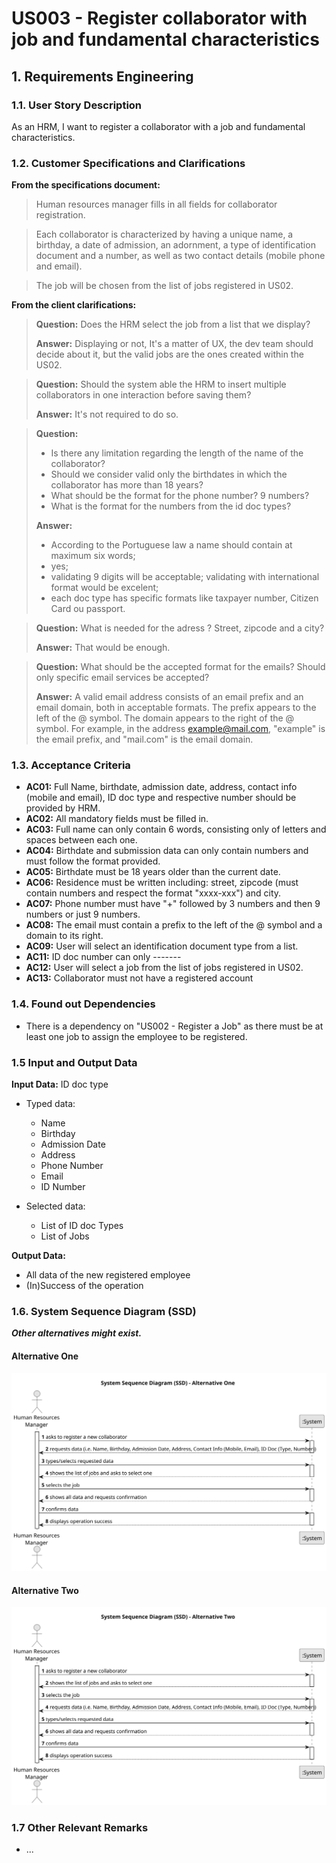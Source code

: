 # US003 - Register collaborator with job and fundamental characteristics


## 1. Requirements Engineering

### 1.1. User Story Description

As an HRM, I want to register a collaborator with a job and fundamental characteristics.


### 1.2. Customer Specifications and Clarifications

**From the specifications document:**

>   Human resources manager fills in all fields for collaborator registration.

>	Each collaborator is characterized by having a unique name, a birthday, a date of admission, an adornment, a type of identification document and a number, as well as two contact details (mobile phone and email).

>	The job will be chosen from the list of jobs registered in US02.

**From the client clarifications:**

> **Question:** Does the HRM select the job from a list that we display?
>
> **Answer:** Displaying or not, It's a matter of UX, the dev team should decide about it, but the valid jobs are the ones created within the US02.

> **Question:** Should the system able the HRM to insert multiple collaborators in one interaction before saving them?
>
> **Answer:** It's not required to do so.

> **Question:** 
> - Is there any limitation regarding the length of the name of the collaborator?
> - Should we consider valid only the birthdates in which the collaborator has more than 18 years?
> - What should be the format for the phone number? 9 numbers?
> - What is the format for the numbers from the id doc types?
>
> **Answer:**
> - According to the Portuguese law a name should contain at maximum six words;
> - yes;
> - validating 9 digits will be acceptable; validating with international format would be excelent;
> - each doc type has specific formats like taxpayer number, Citizen Card ou passport.

> **Question:** What is needed for the adress ?  Street, zipcode and a city?
>
> **Answer:** That would be enough.

> **Question:** What should be the accepted format for the emails? Should only specific email services be accepted?
>
> **Answer:**
A valid email address consists of an email prefix and an email domain, both in acceptable formats.
The prefix appears to the left of the @ symbol. The domain appears to the right of the @ symbol.
For example, in the address example@mail.com, "example" is the email prefix, and "mail.com" is the email domain.

### 1.3. Acceptance Criteria

* **AC01:** Full Name, birthdate, admission date, address, contact info (mobile and email), ID doc type and respective number should be provided by HRM.
* **AC02:** All mandatory fields must be filled in.
* **AC03:** Full name can only contain 6 words, consisting only of letters and spaces between each one.
* **AC04:** Birthdate and submission data can only contain numbers and must follow the format provided.
* **AC05:** Birthdate must be 18 years older than the current date.
* **AC06:** Residence must be written including: street, zipcode (must contain numbers and respect the format "xxxx-xxx") and city.
* **AC07:** Phone number must have "+" followed by 3 numbers and then 9 numbers or just 9 numbers.
* **AC08:** The email must contain a prefix to the left of the @ symbol and a domain to its right.
* **AC09:** User will select an identification document type from a list.
* **AC11:** ID doc number can only -------
* **AC12:** User will select a job from the list of jobs registered in US02.
* **AC13:** Collaborator must not have a registered account

### 1.4. Found out Dependencies

* There is a dependency on "US002 - Register a Job" as there must be at least one job to assign the employee to be registered.

### 1.5 Input and Output Data

**Input Data:**
 ID doc type
* Typed data:
  * Name
  * Birthday
  * Admission Date
  * Address
  * Phone Number
  * Email
  * ID Number

* Selected data:
  * List of ID doc Types
  * List of Jobs

**Output Data:**

* All data of the new registered employee
* (In)Success of the operation

### 1.6. System Sequence Diagram (SSD)

**_Other alternatives might exist._**

#### Alternative One

![System Sequence Diagram - Alternative One](svg/us003-system-sequence-diagram-alternative-one.svg)

#### Alternative Two

![System Sequence Diagram - Alternative Two](svg/us003-system-sequence-diagram-alternative-two.svg)

### 1.7 Other Relevant Remarks

* ...